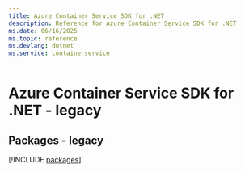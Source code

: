 ```yaml
---
title: Azure Container Service SDK for .NET
description: Reference for Azure Container Service SDK for .NET
ms.date: 06/16/2025
ms.topic: reference
ms.devlang: dotnet
ms.service: containerservice
---
```

# Azure Container Service SDK for .NET - legacy
## Packages - legacy
[!INCLUDE [packages](container-service-index.md)]